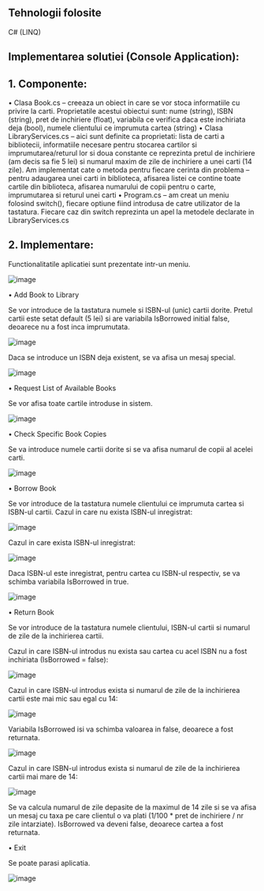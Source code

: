 ## Tehnologii folosite
C# (LINQ)

## Implementarea solutiei (Console Application):

## 1.	Componente:

•	Clasa Book.cs – creeaza un obiect in care se vor stoca informatiile cu privire la carti. Proprietatile acestui obiectui sunt: nume (string), ISBN (string), pret de inchiriere (float), variabila ce verifica daca este inchiriata deja (bool), numele clientului ce imprumuta cartea (string)
•	Clasa LibraryServices.cs – aici sunt definite ca proprietati: lista de carti a bibliotecii, informatiile necesare pentru stocarea cartilor si imprumutarea/returul lor si doua constante ce reprezinta pretul de inchiriere (am decis sa fie 5 lei) si numarul maxim de zile de inchiriere a unei carti (14 zile). Am implementat cate o metoda pentru fiecare cerinta din problema – pentru adaugarea unei carti in biblioteca, afisarea listei ce contine toate cartile din biblioteca, afisarea numarului de copii pentru o carte, imprumutarea si returul unei carti
•	Program.cs – am creat un meniu folosind switch(), fiecare optiune fiind introdusa de catre utilizator de la tastatura. Fiecare caz din switch reprezinta un apel la metodele declarate in LibraryServices.cs


## 2.	Implementare:

Functionalitatile aplicatiei sunt prezentate intr-un meniu.

![image](https://github.com/lilisor02/Library/assets/72099239/2fe3db33-9812-4ce6-95ad-58ccae1efe7f)

•	Add Book to Library

Se vor introduce de la tastatura numele si ISBN-ul (unic) cartii dorite. Pretul cartii este setat default (5 lei) si are variabila IsBorrowed initial false, deoarece nu a fost inca imprumutata.

![image](https://github.com/lilisor02/Library/assets/72099239/b1187656-1da6-44f6-b74c-ab05856e26b3)

Daca se introduce un ISBN deja existent, se va afisa un mesaj special.

![image](https://github.com/lilisor02/Library/assets/72099239/a3b3339f-e5ef-42c8-b680-1c546d31fe70)

•	Request List of Available Books

Se vor afisa toate cartile introduse in sistem.

![image](https://github.com/lilisor02/Library/assets/72099239/969f562a-9a3b-4d18-bd97-3bd6831c16e4)

•	Check Specific Book Copies

Se va introduce numele cartii dorite si se va afisa numarul de copii al acelei carti.

![image](https://github.com/lilisor02/Library/assets/72099239/80b5008c-65ac-4fae-9c8e-62bcc09d0d4e)

•	Borrow Book

Se vor introduce de la tastatura numele clientului ce imprumuta cartea si ISBN-ul cartii. 
Cazul in care nu exista ISBN-ul inregistrat:

![image](https://github.com/lilisor02/Library/assets/72099239/a1d5d1a1-6c94-4bd6-9670-c5fa482ff782)

Cazul in care exista ISBN-ul inregistrat:

![image](https://github.com/lilisor02/Library/assets/72099239/1296d02e-bafb-459b-8380-68e8cb2a4e3a)

Daca ISBN-ul este inregistrat, pentru cartea cu ISBN-ul respectiv, se va schimba variabila IsBorrowed in true.

![image](https://github.com/lilisor02/Library/assets/72099239/43895b29-ad57-4f12-bbda-99ff4be9fbad)

•	Return Book

Se vor introduce de la tastatura numele clientului, ISBN-ul cartii si numarul de zile de la inchirierea cartii.

Cazul in care ISBN-ul introdus nu exista sau cartea cu acel ISBN nu a fost inchiriata (IsBorrowed = false):

![image](https://github.com/lilisor02/Library/assets/72099239/4b2c90f6-3067-4fb6-9efd-7eacdedaa99e)

Cazul in care ISBN-ul introdus exista si numarul de zile de la inchirierea cartii este mai mic sau egal cu 14:

![image](https://github.com/lilisor02/Library/assets/72099239/31908f3d-d4a4-444b-b27b-e79140c640f6)

Variabila IsBorrowed isi va schimba valoarea in false, deoarece a fost returnata.

![image](https://github.com/lilisor02/Library/assets/72099239/d96805e3-f83f-419e-8bbb-c2b81c401db7)

Cazul in care ISBN-ul introdus exista si numarul de zile de la inchirierea cartii mai mare de 14:

![image](https://github.com/lilisor02/Library/assets/72099239/ad711240-55ba-4a2e-9fac-d9363c9d056e)

Se va calcula numarul de zile depasite de la maximul de 14 zile si se va afisa un mesaj cu taxa pe care clientul o va plati (1/100 * pret de inchiriere / nr zile intarziate). IsBorrowed va deveni false, deoarece cartea a fost returnata.

•	Exit

Se poate parasi aplicatia.

![image](https://github.com/lilisor02/Library/assets/72099239/feac7951-7532-4c89-af98-2240c94d6777)










